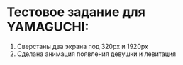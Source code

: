 # Тестовое задание для YAMAGUCHI:

1) Сверстаны два экрана под 320px и 1920px
2) Сделана анимация появления девушки и левитация


